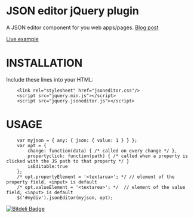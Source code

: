 JSON editor jQuery plugin
=========================

A JSON editor component for you web apps/pages.
[Blog post](http://www.daviddurman.com)

[Live example](http://www.daviddurman.com/flexi-json-editor/jsoneditor.html)


INSTALLATION
============

Include these lines into your HTML:

        <link rel="stylesheet" href="jsoneditor.css"/>
        <script src="jquery.min.js"></script>
        <script src="jquery.jsoneditor.js"></script>


USAGE
=====


        var myjson = { any: { json: { value: 1 } } };
        var opt = { 
            change: function(data) { /* called on every change */ },
            propertyclick: function(path) { /* called when a property is clicked with the JS path to that property */ }
            isEditable:true
        };
        /* opt.propertyElement = '<textarea>'; */ // element of the property field, <input> is default
        /* opt.valueElement = '<textarea>'; */  // element of the value field, <input> is default
        $('#mydiv').jsonEditor(myjson, opt);


[![Bitdeli Badge](https://d2weczhvl823v0.cloudfront.net/DavidDurman/flexijsoneditor/trend.png)](https://bitdeli.com/free "Bitdeli Badge")

